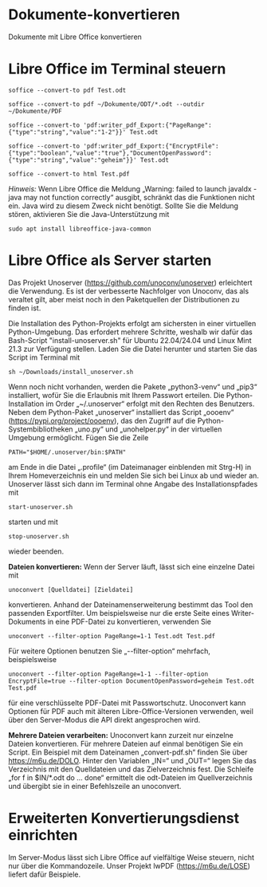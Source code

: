 # Dokumente-konvertieren
Dokumente mit Libre Office konvertieren

# Libre Office im Terminal steuern
```
soffice --convert-to pdf Test.odt 
```
```
soffice --convert-to pdf ~/Dokumente/ODT/*.odt --outdir ~/Dokumente/PDF
```
```
soffice --convert-to 'pdf:writer_pdf_Export:{"PageRange":{"type":"string","value":"1-2"}}' Test.odt
```
```
soffice --convert-to 'pdf:writer_pdf_Export:{"EncryptFile":{"type":"boolean","value":"true"},"DocumentOpenPassword":{"type":"string","value":"geheim"}}' Test.odt
```
```
soffice --convert-to html Test.pdf
```
*Hinweis:* Wenn Libre Office die Meldung „Warning: failed to launch javaldx - java may not function correctly“ ausgibt, schränkt das die Funktionen nicht ein. Java wird zu diesem Zweck nicht benötigt. Sollte Sie die Meldung stören, aktivieren Sie die Java-Unterstützung mit
```
sudo apt install libreoffice-java-common
```
# Libre Office als Server starten
Das Projekt Unoserver (https://github.com/unoconv/unoserver) erleichtert die Verwendung. Es ist der verbesserte Nachfolger von Unoconv, das als veraltet gilt, aber meist noch in den Paketquellen der Distributionen zu finden ist.

Die Installation des Python-Projekts erfolgt am sichersten in einer virtuellen Python-Umgebung. Das erfordert mehrere Schritte, weshalb wir dafür das Bash-Script "install-unoserver.sh" für Ubuntu 22.04/24.04 und Linux Mint 21.3 zur Verfügung stellen. Laden Sie die Datei herunter und starten Sie das Script im Terminal mit
```
sh ~/Downloads/install_unoserver.sh
```
Wenn noch nicht vorhanden, werden die Pakete „python3-venv“ und „pip3“ installiert, wofür Sie die Erlaubnis mit Ihrem Passwort erteilen. Die Python-Installation im Order „~/.unoserver“ erfolgt mit den Rechten des Benutzers. Neben dem Python-Paket „unoserver“ installiert das Script „oooenv“ (https://pypi.org/project/oooenv), das den Zugriff auf die Python-Systembibliotheken „uno.py“ und „unohelper.py“ in der virtuellen Umgebung ermöglicht. Fügen Sie die Zeile
```
PATH="$HOME/.unoserver/bin:$PATH"
```
am Ende in die Datei „.profile“ (im Dateimanager einblenden mit Strg-H) in Ihrem Homeverzeichnis ein und melden Sie sich bei Linux ab und wieder an. Unoserver lässt sich dann im Terminal ohne Angabe des Installationspfades mit 
```
start-unoserver.sh
```
starten und mit 
```
stop-unoserver.sh
```
wieder beenden.

**Dateien konvertieren:** Wenn der Server läuft, lässt sich eine einzelne Datei mit
```
unoconvert [Quelldatei] [Zieldatei]
```
konvertieren. Anhand der Dateinamenserweiterung bestimmt das Tool den passenden Exportfilter. Um beispielsweise nur die erste Seite eines Writer-Dokuments in eine PDF-Datei zu konvertieren, verwenden Sie 
```
unoconvert --filter-option PageRange=1-1 Test.odt Test.pdf
```
Für weitere Optionen benutzen Sie „--filter-option“ mehrfach, beispielsweise
```
unoconvert --filter-option PageRange=1-1 --filter-option EncryptFile=true --filter-option DocumentOpenPassword=geheim Test.odt Test.pdf
```
für eine verschlüsselte PDF-Datei mit Passwortschutz. Unoconvert kann Optionen für PDF auch mit älteren Libre-Office-Versionen verwenden, weil über den Server-Modus die API direkt angesprochen wird.

**Mehrere Dateien verarbeiten:** Unoconvert kann zurzeit nur einzelne Dateien konvertieren. Für mehrere Dateien auf einmal benötigen Sie ein Script. Ein Beispiel mit dem Dateinamen „convert-pdf.sh“ finden Sie über https://m6u.de/DOLO. Hinter den Variablen „IN=“ und „OUT=“ legen Sie das Verzeichnis mit den Quelldateien und das Zielverzeichnis fest. Die Schleife „for f in $IN/*.odt do … done“ ermittelt die odt-Dateien im Quellverzeichnis und übergibt sie in einer Befehlszeile an unoconvert.

# Erweiterten Konvertierungsdienst einrichten

Im Server-Modus lässt sich Libre Office auf vielfältige Weise steuern, nicht nur über die Kommandozeile. Unser Projekt lwPDF (https://m6u.de/LOSE) liefert dafür Beispiele.

